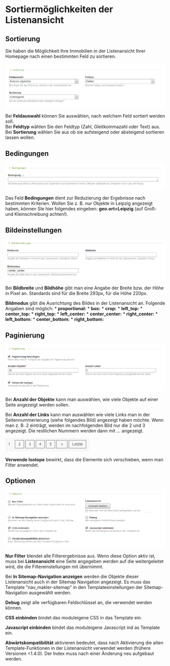 # Sortiermöglichkeiten der Listenansicht

## Sortierung

Sie haben die Möglichkeit Ihre Immobilien in der Listenansicht Ihrer Homepage nach einen bestimmten Feld zu sortieren.

![](Sortieren.png)

Bei **Feldauswahl** können Sie auswählen, nach welchem Feld sortiert werden soll.<br>
Bei **Feldtyp** wählen Sie den Feldtyp (Zahl, Gleitkommazahl oder Text) aus.<br>
Bei **Sortierung** wählen Sie aus ob sie aufsteigend oder absteigend sortieren lassen wollen.

## Bedingungen

![](Bedingungen.png)

Das Feld **Bedingungen** dient zur Reduzierung der Ergebnisse nach bestimmten Kriterien. Wollen Sie z. B. nur Objekte in Leipzig angezeigt haben, können SIe hier folgendes eingeben: **geo.ort=Leipzig** (auf Groß- und Kleinschreibung achten!).

## Bildeinstellungen

![](Bildeinstellungen.png)

Bei **Bildbreite** und **Bildhöhe** gibt man eine Angabe der Breite bzw. der Höhe in Pixel an. Standards sind für die Breite 293px, für die Höhe 220px.

**Bildmodus** gibt die Ausrichtung des Bildes in der Listenansicht an. Folgende Angaben sind möglich:
* 
**proportional:** 
* 
**box:**
* 
**crop:**
* 
**left_top:**
* 
**center_top:**
* 
**right_top:**
* 
**left_center:**
* 
**center_center:**
* 
**right_center:**
* 
**left_bottom:**
* 
**center_bottom:**
* 
**right_bottom:** 



## Paginierung

![](Paginierung2.png)

Bei **Anzahl der Objekte** kann man auswählen, wie viele Objekte auf einer Seite angezeigt werden sollen.

Bei **Anzahl der Links** kann man auswählen wie viele Links man in der Seitennummerierung (siehe folgendes Bild) angezeigt haben möchte. Wenn man z. B. 2 einträgt, werden im nachfolgenden Bild nur die 2 und 3 angezeigt. Die restlichen Nummern werden dann mit ... angezeigt.

![](pagination-anzahl-der-links.png)

**Verwende Isotope** bewirkt, dass die Elemente sich verschieben, wenn man Filter anwendet.

## Optionen

![](Optionen.png)

**Nur Filter** blendet alle Filterergebnisse aus. Wenn diese Option aktiv ist, muss bei **Listenansicht** eine Seite angegeben werden auf die weitergeleitet wird, die die Filtereinstellungen mit übernimmt.

Bei **In Sitemap-Navigation anzeigen** werden die Objekte dieser Listenansicht auch in der Sitemap Navigation angezeigt. Es muss das Template "nav_makler-sitemap" in den Templateeinstellungen der Sitemap-Navigation ausgewählt werden.

**Debug** zeigt alle verfügbaren Feldschlüssel an, die verwendet werden können.

**CSS einbinden** bindet das moduleigene CSS in das Template ein.

**Javascript einbinden** bindet das moduleigene Javascript ind as Template ein.

**Abwärtskompatibilität** aktivieren bedeutet, dass nach Aktivierung die alten Template-Funktionen in der Listenansicht verwendet werden (frühere Versionen <1.4.0). Der Index muss nach einer Änderung neu aufgebaut werden.